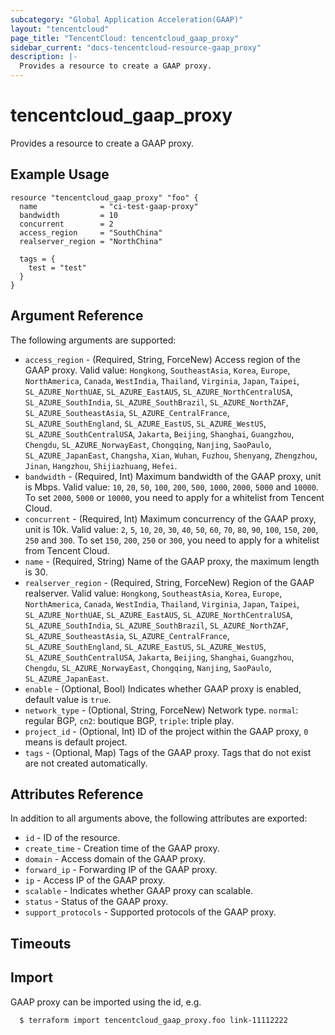 ```yaml
---
subcategory: "Global Application Acceleration(GAAP)"
layout: "tencentcloud"
page_title: "TencentCloud: tencentcloud_gaap_proxy"
sidebar_current: "docs-tencentcloud-resource-gaap_proxy"
description: |-
  Provides a resource to create a GAAP proxy.
---
```


# tencentcloud_gaap_proxy

Provides a resource to create a GAAP proxy.

## Example Usage

```hcl
resource "tencentcloud_gaap_proxy" "foo" {
  name              = "ci-test-gaap-proxy"
  bandwidth         = 10
  concurrent        = 2
  access_region     = "SouthChina"
  realserver_region = "NorthChina"

  tags = {
    test = "test"
  }
}
```

## Argument Reference

The following arguments are supported:

* `access_region` - (Required, String, ForceNew) Access region of the GAAP proxy. Valid value: `Hongkong`, `SoutheastAsia`, `Korea`, `Europe`, `NorthAmerica`, `Canada`, `WestIndia`, `Thailand`, `Virginia`, `Japan`, `Taipei`, `SL_AZURE_NorthUAE`, `SL_AZURE_EastAUS`, `SL_AZURE_NorthCentralUSA`, `SL_AZURE_SouthIndia`, `SL_AZURE_SouthBrazil`, `SL_AZURE_NorthZAF`, `SL_AZURE_SoutheastAsia`, `SL_AZURE_CentralFrance`, `SL_AZURE_SouthEngland`, `SL_AZURE_EastUS`, `SL_AZURE_WestUS`, `SL_AZURE_SouthCentralUSA`, `Jakarta`, `Beijing`, `Shanghai`, `Guangzhou`, `Chengdu`, `SL_AZURE_NorwayEast`, `Chongqing`, `Nanjing`, `SaoPaulo`, `SL_AZURE_JapanEast`, `Changsha`, `Xian`, `Wuhan`, `Fuzhou`, `Shenyang`, `Zhengzhou`, `Jinan`, `Hangzhou`, `Shijiazhuang`, `Hefei`.
* `bandwidth` - (Required, Int) Maximum bandwidth of the GAAP proxy, unit is Mbps. Valid value: `10`, `20`, `50`, `100`, `200`, `500`, `1000`, `2000`, `5000` and `10000`. To set `2000`, `5000` or `10000`, you need to apply for a whitelist from Tencent Cloud.
* `concurrent` - (Required, Int) Maximum concurrency of the GAAP proxy, unit is 10k. Valid value: `2`, `5`, `10`, `20`, `30`, `40`, `50`, `60`, `70`, `80`, `90`, `100`, `150`, `200`, `250` and `300`. To set `150`, `200`, `250` or `300`, you need to apply for a whitelist from Tencent Cloud.
* `name` - (Required, String) Name of the GAAP proxy, the maximum length is 30.
* `realserver_region` - (Required, String, ForceNew) Region of the GAAP realserver. Valid value: `Hongkong`, `SoutheastAsia`, `Korea`, `Europe`, `NorthAmerica`, `Canada`, `WestIndia`, `Thailand`, `Virginia`, `Japan`, `Taipei`, `SL_AZURE_NorthUAE`, `SL_AZURE_EastAUS`, `SL_AZURE_NorthCentralUSA`, `SL_AZURE_SouthIndia`, `SL_AZURE_SouthBrazil`, `SL_AZURE_NorthZAF`, `SL_AZURE_SoutheastAsia`, `SL_AZURE_CentralFrance`, `SL_AZURE_SouthEngland`, `SL_AZURE_EastUS`, `SL_AZURE_WestUS`, `SL_AZURE_SouthCentralUSA`, `Jakarta`, `Beijing`, `Shanghai`, `Guangzhou`, `Chengdu`, `SL_AZURE_NorwayEast`, `Chongqing`, `Nanjing`, `SaoPaulo`, `SL_AZURE_JapanEast`.
* `enable` - (Optional, Bool) Indicates whether GAAP proxy is enabled, default value is `true`.
* `network_type` - (Optional, String, ForceNew) Network type. `normal`: regular BGP, `cn2`: boutique BGP, `triple`: triple play.
* `project_id` - (Optional, Int) ID of the project within the GAAP proxy, `0` means is default project.
* `tags` - (Optional, Map) Tags of the GAAP proxy. Tags that do not exist are not created automatically.

## Attributes Reference

In addition to all arguments above, the following attributes are exported:

* `id` - ID of the resource.
* `create_time` - Creation time of the GAAP proxy.
* `domain` - Access domain of the GAAP proxy.
* `forward_ip` - Forwarding IP of the GAAP proxy.
* `ip` - Access IP of the GAAP proxy.
* `scalable` - Indicates whether GAAP proxy can scalable.
* `status` - Status of the GAAP proxy.
* `support_protocols` - Supported protocols of the GAAP proxy.


## Timeouts

<no value>


## Import

GAAP proxy can be imported using the id, e.g.

```
  $ terraform import tencentcloud_gaap_proxy.foo link-11112222
```

